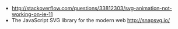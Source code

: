 - http://stackoverflow.com/questions/33812303/svg-animation-not-working-on-ie-11
- The JavaScript SVG library for the modern web http://snapsvg.io/

